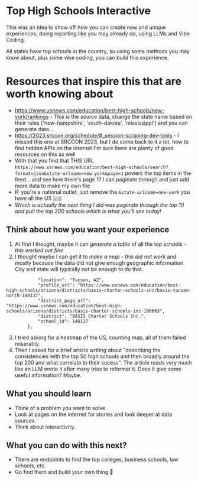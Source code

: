 # Top High Schools Interactive

This was an idea to show off how you can create new and unique experiences, doing reporting like you may already do, using LLMs and Vibe Coding.

All states have top schools in the country, so using some methods you may know about, plus some vibe coding, you can build this experience.

# Resources that inspire this that are worth knowing about

* https://www.usnews.com/education/best-high-schools/new-york/rankings - This is the source data, change the state name based on their rules ('new-hampshire', 'south-dakota', 'mississippi') and you can generate data...
* https://2023.srccon.org/schedule/#_session-scraping-dev-tools - I missed this one at SRCCON 2023, but I do come back to it a lot, how to find hidden APIs on the internet I'm sure there are plenty of good resources on this as well
* With that you find that THIS URL
```https://www.usnews.com/education/best-high-schools/search?format=json&state-urlname=new-york&page=1```
powers the top items in the feed... and see how there's page 1? I can paginate through and just add more data to make my own file
* IF you're a national outlet, just remove the *`&state-urlname=new-york`* you have all the US 🇺🇸
* *Which is actually the next thing I did was paginate through the top 10 and pull the top 200 schools which is what you'll see today!*

## Think about how you want your experience
1. At first I thought, maybe it can *generate a table* of all the top schools - *this worked out fine*
2. I thought maybe I can get it to *make a map* - this *did not work* and mostly because the data did not give enough geographic information. City and state will typically not be enough to do that. 
```"school": {
            "location": "Tucson, AZ",
            "profile_url": "https://www.usnews.com/education/best-high-schools/arizona/districts/basis-charter-schools-inc/basis-tucson-north-140137",
            "district_page_url": "https://www.usnews.com/education/best-high-schools/arizona/districts/basis-charter-schools-inc-100663",
            "district": "BASIS Charter Schools Inc.",
            "school_id": 140137
        },
```
3. I tried asking for a heatmap of the US, counting map, all of them failed miserably.
4. Then I asked for a brief article writing about "describing the consistencies with the top 50 high schools and then broadly around the top 200 and what correlate to their sucess". The article reads very much like an LLM wrote it after many tries to reformat it. Does it give some useful information? Maybe.

## What you should learn
- Think of a problem you want to solve. 
- Look at pages on the internet for stories and look deeper at data sources.
- Think about interactivity.

## What you can do with this next?
* There are endpoints to find the top colleges, business schools, law schools, etc.
* Go find them and build your own thing 🙂